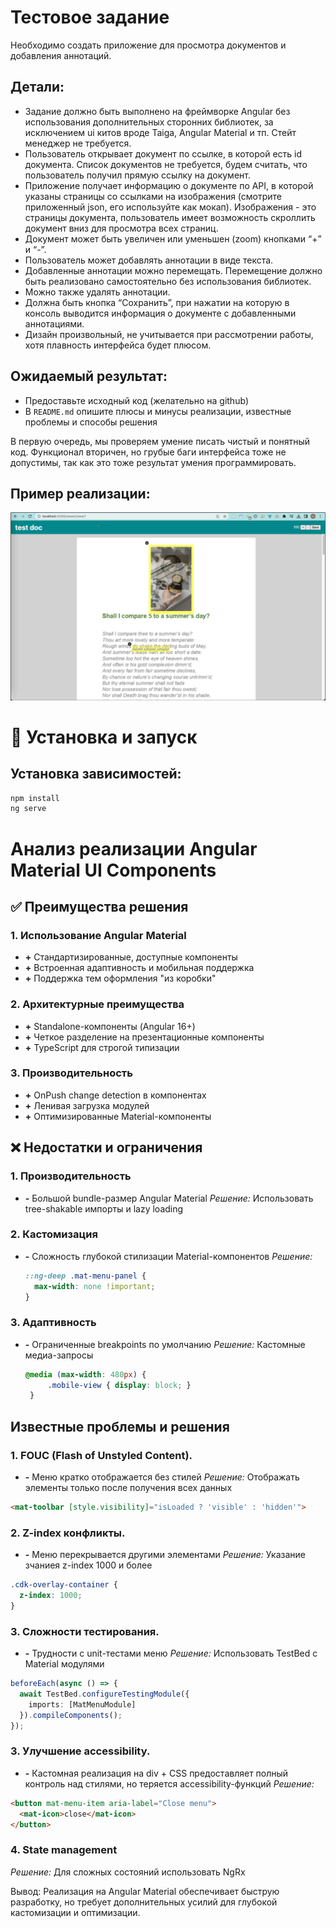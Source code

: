 # Тестовое задание

Необходимо создать приложение для просмотра документов и добавления аннотаций.

## Детали:
- Задание должно быть выполнено на фреймворке Angular без использования дополнительных сторонних библиотек, за исключением ui китов вроде Taiga, Angular Material и тп. Стейт менеджер не требуется.
- Пользователь открывает документ по ссылке, в которой есть id документа. Список документов не требуется, будем считать, что пользователь получил прямую ссылку на документ.
- Приложение получает информацию о документе по API, в которой указаны страницы со ссылками на изображения (смотрите приложенный json, его используйте как мокап). Изображения - это страницы документа, пользователь имеет возможность скроллить документ вниз для просмотра всех страниц.
- Документ может быть увеличен или уменьшен (zoom) кнопками “+” и “-”.
- Пользователь может добавлять аннотации в виде текста.
- Добавленные аннотации можно перемещать. Перемещение должно быть реализовано самостоятельно без использования библиотек.
- Можно также удалять аннотации.
- Должна быть кнопка “Сохранить”, при нажатии на которую в консоль выводится информация о документе с добавленными аннотациями.
- Дизайн произвольный, не учитывается при рассмотрении работы, хотя плавность интерфейса будет плюсом.

## Ожидаемый результат:
- Предоставьте исходный код (желательно на github)
- В `README.md` опишите плюсы и минусы реализации, известные проблемы и способы решения

В первую очередь, мы проверяем умение писать чистый и понятный код. Функционал вторичен, но грубые баги интерфейса тоже не допустимы, так как это тоже результат умения программировать.

## Пример реализации:
![Пример интерфейса](img_ex.png)

# 🚀 Установка и запуск

## Установка зависимостей:
```bash
npm install
ng serve
```

# Анализ реализации Angular Material UI Components

## ✅ Преимущества решения

### 1. **Использование Angular Material**
   - **+** Стандартизированные, доступные компоненты
   - **+** Встроенная адаптивность и мобильная поддержка
   - **+** Поддержка тем оформления "из коробки"

### 2. **Архитектурные преимущества**
   - **+** Standalone-компоненты (Angular 16+)
   - **+** Четкое разделение на презентационные компоненты
   - **+** TypeScript для строгой типизации

### 3. **Производительность**
   - **+** OnPush change detection в компонентах
   - **+** Ленивая загрузка модулей
   - **+** Оптимизированные Material-компоненты

## ❌ Недостатки и ограничения

### 1. **Производительность**
   - **-** Большой bundle-размер Angular Material
   *Решение:* Использовать tree-shakable импорты и lazy loading

### 2. **Кастомизация**
 - **-** Сложность глубокой стилизации Material-компонентов
   *Решение:* 
   ```scss
   ::ng-deep .mat-menu-panel {
     max-width: none !important;
   }

### 3. **Адаптивность**
 - **-** Ограниченные breakpoints по умолчанию
   *Решение:* Кастомные медиа-запросы
   ```scss
   @media (max-width: 480px) {
        .mobile-view { display: block; }
    }

## **Известные проблемы и решения**

### 1. FOUC (Flash of Unstyled Content). 
 - **-** Меню кратко отображается без стилей
   *Решение:* Отображать элементы только после получения всех данных
```html
<mat-toolbar [style.visibility]="isLoaded ? 'visible' : 'hidden'">
```

### 2. Z-index конфликты.
 - **-** Меню перекрывается другими элементами
   *Решение:* Указание зчаниея z-index 1000 и более
```scss
.cdk-overlay-container {
  z-index: 1000;
}
```

### 3. Сложности тестирования.
 - **-** Трудности с unit-тестами меню
   *Решение:*  Использовать TestBed с Material модулями
```typescript
beforeEach(async () => {
  await TestBed.configureTestingModule({
    imports: [MatMenuModule]
  }).compileComponents();
});
```

### 3. Улучшение accessibility.
 - **-** Кастомная реализация на div + CSS предоставляет  полный контроль над стилями, но теряется accessibility-функций
   *Решение:*  
```html
<button mat-menu-item aria-label="Close menu">
  <mat-icon>close</mat-icon>
</button>
```

### 4. State management
   *Решение:*  Для сложных состояний использовать NgRx

Вывод: Реализация на Angular Material обеспечивает быструю разработку, но требует дополнительных усилий для глубокой кастомизации и оптимизации.